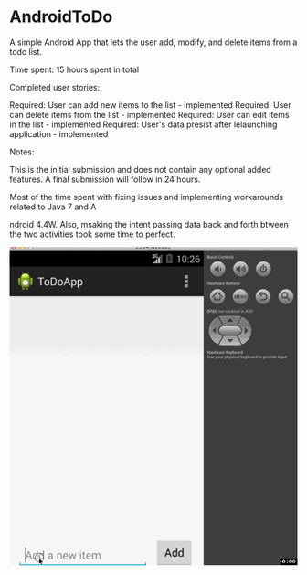 AndroidToDo
===========

A simple Android App that lets the user add, modify, and delete items from a todo list.

Time spent: 15 hours spent in total

Completed user stories:

Required: User can add new items to the list - implemented
Required: User can delete items from the list - implemented
Required: User can edit items in the list - implemented
Required: User's data presist after lelaunching application - implemented

Notes:

This is the initial submission and does not contain any optional added features. A final submission will follow in 24 hours.

Most of the time spent with fixing issues and implementing workarounds related to Java 7 and A


ndroid 4.4W. Also, msaking the intent passing data back and forth btween the two activities took some time to perfect.

![LICEcapimage](https://github.com/martasmith/AndroidToDo/blob/master/todo_submission.gif)
